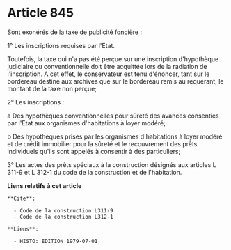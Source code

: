 # Article 845

Sont exonérés de la taxe de publicité foncière :

1° Les inscriptions requises par l'Etat.

Toutefois, la taxe qui n'a pas été perçue sur une inscription d'hypothèque judiciaire ou conventionnelle doit être acquittée
lors de la radiation de l'inscription. A cet effet, le conservateur est tenu d'énoncer, tant sur le bordereau destiné aux
archives que sur le bordereau remis au requérant, le montant de la taxe non perçue;

2° Les inscriptions :

a  Des hypothèques conventionnelles pour sûreté des avances consenties par l'Etat aux organismes d'habitations à loyer
modéré;

b  Des hypothèques prises par les organismes d'habitations à loyer modéré et de crédit immobilier pour la sûreté et le
recouvrement des prêts individuels qu'ils sont appelés à consentir à des particuliers;

3° Les actes des prêts spéciaux à la construction désignés aux articles L 311-9 et L 312-1 du code de la construction et de
l'habitation.

**Liens relatifs à cet article**

	**Cite**:

	  - Code de la construction L311-9
	  - Code de la construction L312-1

	**Liens**:

	  - HISTO: EDITION 1979-07-01
